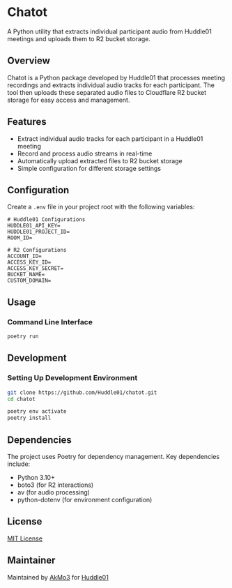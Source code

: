 # Chatot

A Python utility that extracts individual participant audio from Huddle01 meetings and uploads them to R2 bucket storage.

## Overview

Chatot is a Python package developed by Huddle01 that processes meeting recordings and extracts individual audio tracks for each participant. The tool then uploads these separated audio files to Cloudflare R2 bucket storage for easy access and management.

## Features

- Extract individual audio tracks for each participant in a Huddle01 meeting
- Record and process audio streams in real-time
- Automatically upload extracted files to R2 bucket storage
- Simple configuration for different storage settings

## Configuration

Create a `.env` file in your project root with the following variables:

```
# Huddle01 Configurations
HUDDLE01_API_KEY=
HUDDLE01_PROJECT_ID=
ROOM_ID=

# R2 Configurations
ACCOUNT_ID=
ACCESS_KEY_ID=
ACCESS_KEY_SECRET=
BUCKET_NAME=
CUSTOM_DOMAIN=
```

## Usage

### Command Line Interface

```bash
poetry run
```

## Development

### Setting Up Development Environment

```bash
git clone https://github.com/Huddle01/chatot.git
cd chatot

poetry env activate
poetry install
```

## Dependencies

The project uses Poetry for dependency management. Key dependencies include:

- Python 3.10+
- boto3 (for R2 interactions)
- av (for audio processing)
- python-dotenv (for environment configuration)

## License

[MIT License](LICENSE)

## Maintainer

Maintained by [AkMo3](https://github.com/AkMo3) for [Huddle01](https://github.com/Huddle01)
